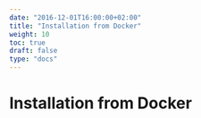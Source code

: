 ```yaml
---
date: "2016-12-01T16:00:00+02:00"
title: "Installation from Docker"
weight: 10
toc: true
draft: false
type: "docs"
---
```


# Installation from Docker
